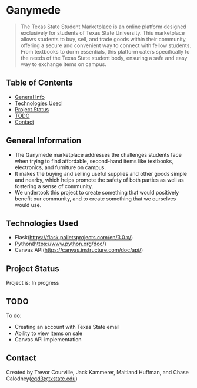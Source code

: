 # Ganymede
> The Texas State Student Marketplace is an online platform designed exclusively for students of Texas State University. This marketplace allows students to buy, sell, and trade goods within their community, offering a secure and convenient way to connect with fellow students. From textbooks to dorm essentials, this platform caters specifically to the needs of the Texas State student body, ensuring a safe and easy way to exchange items on campus.


## Table of Contents
* [General Info](#general-information)
* [Technologies Used](#technologies-used)
* [Project Status](#project-status)
* [TODO](#TODO)
* [Contact](#contact)
<!-- * [License](#license) -->


## General Information
- The Ganymede marketplace addresses the challenges students face when trying to find affordable, second-hand items like textbooks, electronics, and furniture on campus.
- It makes the buying and selling useful supplies and other goods simple and nearby, which helps promote the safety of both parties as well as fostering a sense of community.
- We undertook this project to create something that would positively benefit our community, and to create something that we ourselves would use.
<!-- You don't have to answer all the questions - just the ones relevant to your project. -->


## Technologies Used
- Flask(https://flask.palletsprojects.com/en/3.0.x/)
- Python(https://www.python.org/doc/)
- Canvas API(https://canvas.instructure.com/doc/api/)


## Project Status
Project is: In progress


## TODO
To do:
- Creating an account with Texas State email
- Ability to view items on sale
- Canvas API implementation


## Contact
Created by Trevor Courville, Jack Kammerer, Maitland Huffman, and Chase Calodney(eqd3@txstate.edu)


<!-- Optional -->
<!-- ## License -->
<!-- This project is open source and available under the [... License](). -->

<!-- You don't have to include all sections - just the one's relevant to your project -->
